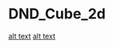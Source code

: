 # DND_Cube_2d
[alt text](https://github.com/Anonymous22331/DND_Cube_2d/blob/main/GameScreen1.png?raw=true)
[alt text](https://github.com/Anonymous22331/DND_Cube_2d/blob/main/GameScreen2.png?raw=true)
